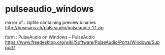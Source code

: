 # pulseaudio_windows

mirror of : zipfile containing preview binaries http://bosmans.ch/pulseaudio/pulseaudio-1.1.zip

form : PulseAudio on Windows – PulseAudio https://www.freedesktop.org/wiki/Software/PulseAudio/Ports/Windows/Support/
